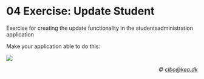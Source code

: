 # 04 Exercise: Update Student
Exercise for creating the update functionality in the studentsadministration application

Make your application able to do this:

![](https://github.com/Dat17i/04_agenda/blob/master/update.png)


_<div align="right">&copy; clbo@kea.dk</div>_
